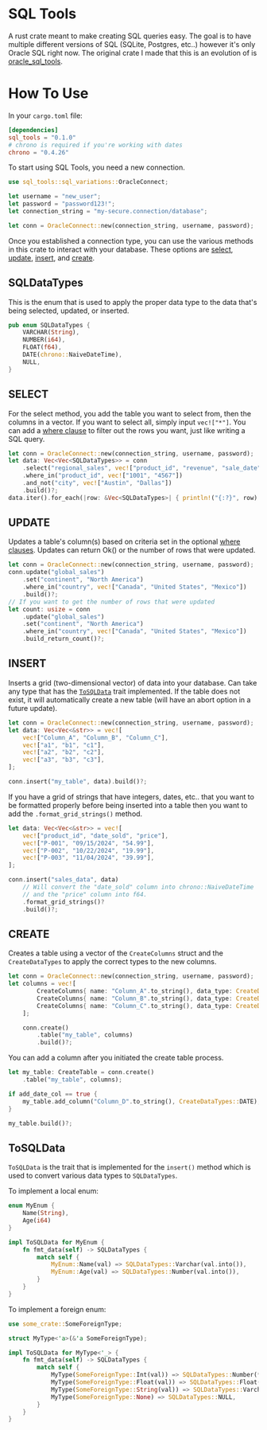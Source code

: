 # SQL Tools
A rust crate meant to make creating SQL queries easy. The goal is to have multiple different versions of SQL (SQLite, Postgres, etc..) however it's only Oracle SQL right now. The original crate I made that this is an evolution of is [oracle_sql_tools](https://crates.io/crates/oracle_sql_tools).

# How To Use
In your `cargo.toml` file:
```toml
[dependencies]
sql_tools = "0.1.0"
# chrono is required if you're working with dates 
chrono = "0.4.26" 
```

To start using SQL Tools, you need a new connection.
```rust
use sql_tools::sql_variations::OracleConnect;

let username = "new_user";
let password = "password123!";
let connection_string = "my-secure.connection/database";

let conn = OracleConnect::new(connection_string, username, password);
```

Once you established a connection type, you can use the various methods in this crate to interact with your database. These options are [select](#select), [update](#update), [insert](#insert), and [create](#create).

## SQLDataTypes
This is the enum that is used to apply the proper data type to the data that's being selected, updated, or inserted.
```rust
pub enum SQLDataTypes {
    VARCHAR(String),
    NUMBER(i64),
    FLOAT(f64),
    DATE(chrono::NaiveDateTime), 
    NULL,
}
```

## SELECT
For the select method, you add the table you want to select from, then the columns in a vector. If you want to select all, simply input `vec!["*"]`. You can add a [where clause](#where) to filter out the rows you want, just like writing a SQL query.
```rust
let conn = OracleConnect::new(connection_string, username, password);
let data: Vec<Vec<SQLDataTypes>> = conn
    .select("regional_sales", vec!["product_id", "revenue", "sale_date"])
    .where_in("product_id", vec!["1001", "4567"])
    .and_not("city", vec!["Austin", "Dallas"])
    .build()?;
data.iter().for_each(|row: &Vec<SQLDataTypes>| { println!("{:?}", row) });
```

## UPDATE
Updates a table's column(s) based on criteria set in the optional [where clauses](#where). Updates can return Ok() or the number of rows that were updated.
```rust
let conn = OracleConnect::new(connection_string, username, password);
conn.update("global_sales")
    .set("continent", "North America")
    .where_in("country", vec!["Canada", "United States", "Mexico"])
    .build()?;
// If you want to get the number of rows that were updated
let count: usize = conn
    .update("global_sales")
    .set("continent", "North America")
    .where_in("country", vec!["Canada", "United States", "Mexico"])
    .build_return_count()?;
```

## INSERT
Inserts a grid (two-dimensional vector) of data into your database. Can take any type that has the [`ToSQLData`](#tosqldata) trait implemented. If the table does not exist, it will automatically create a new table (will have an abort option in a future update).
```rust
let conn = OracleConnect::new(connection_string, username, password);
let data: Vec<Vec<&str>> = vec![
    vec!["Column_A", "Column_B", "Column_C"],
    vec!["a1", "b1", "c1"],
    vec!["a2", "b2", "c2"],
    vec!["a3", "b3", "c3"],
];

conn.insert("my_table", data).build()?;
```

If you have a grid of strings that have integers, dates, etc.. that you want to be formatted properly before being inserted into a table then you want to add the `.format_grid_strings()` method.
```rust
let data: Vec<Vec<&str>> = vec![
    vec!["product_id", "date_sold", "price"],
    vec!["P-001", "09/15/2024", "54.99"],
    vec!["P-002", "10/22/2024", "19.99"],
    vec!["P-003", "11/04/2024", "39.99"],
];

conn.insert("sales_data", data)
    // Will convert the "date_sold" column into chrono::NaiveDateTime
    // and the "price" column into f64.
    .format_grid_strings()?
    .build()?;
```

## CREATE
Creates a table using a vector of the `CreateColumns` struct and the `CreateDataTypes` to apply the correct types to the new columns.
```rust
let conn = OracleConnect::new(connection_string, username, password);
let columns = vec![
        CreateColumns{ name: "Column_A".to_string(), data_type: CreateDataTypes::VARCHAR(20 as usize) },
        CreateColumns{ name: "Column_B".to_string(), data_type: CreateDataTypes::NUMBER },
        CreateColumns{ name: "Column_C".to_string(), data_type: CreateDataTypes::FLOAT },
    ];

    conn.create()
        .table("my_table", columns)
        .build()?;
```

You can add a column after you initiated the create table process.
```rust
let my_table: CreateTable = conn.create()
    .table("my_table", columns);

if add_date_col == true {
    my_table.add_column("Column_D".to_string(), CreateDataTypes::DATE);
}

my_table.build()?;
```

## ToSQLData
`ToSQLData` is the trait that is implemented for the `insert()` method which is used to convert various data types to `SQLDataTypes`. 

To implement a local enum: 
```rust
enum MyEnum {
    Name(String),
    Age(i64)
}

impl ToSQLData for MyEnum {
    fn fmt_data(self) -> SQLDataTypes {
        match self {
            MyEnum::Name(val) => SQLDataTypes::Varchar(val.into()),
            MyEnum::Age(val) => SQLDataTypes::Number(val.into()),
        }
    }
}
```

To implement a foreign enum:
```rust
use some_crate::SomeForeignType;

struct MyType<'a>(&'a SomeForeignType);

impl ToSQLData for MyType<'_> {
    fn fmt_data(self) -> SQLDataTypes {
        match self {
            MyType(SomeForeignType::Int(val)) => SQLDataTypes::Number(*val),
            MyType(SomeForeignType::Float(val)) => SQLDataTypes::Float(*val),
            MyType(SomeForeignType::String(val)) => SQLDataTypes::Varchar(val.to_owned()),
            MyType(SomeForeignType::None) => SQLDataTypes::NULL,
        }
    }
}
```